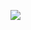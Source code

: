 [![](https://github-readme-stats.vercel.app/api/top-langs/?username=stumburs&exclude_repo=WallpaperGenerator&langs_count=5&layout=compact&theme=transparent)]()

